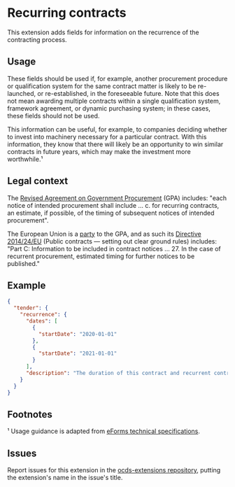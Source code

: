 # Recurring contracts

This extension adds fields for information on the recurrence of the contracting process.

## Usage

These fields should be used if, for example, another procurement procedure or qualification system for the same contract matter is likely to be re-launched, or re-established, in the foreseeable future. Note that this does not mean awarding multiple contracts within a single qualification system, framework agreement, or dynamic purchasing system; in these cases, these fields should not be used.

This information can be useful, for example, to companies deciding whether to invest into machinery necessary for a particular contract. With this information, they know that there will likely be an opportunity to win similar contracts in future years, which may make the investment more worthwhile.¹

## Legal context

The [Revised Agreement on Government Procurement](https://www.wto.org/english/docs_e/legal_e/rev-gpr-94_01_e.htm) (GPA) includes: "each notice of intended procurement shall include … c. for recurring contracts, an estimate, if possible, of the timing of subsequent notices of intended procurement".

The European Union is a [party](https://www.wto.org/english/tratop_e/gproc_e/memobs_e.htm) to the GPA, and as such its [Directive 2014/24/EU](https://eur-lex.europa.eu/legal-content/EN/TXT/?uri=uriserv:OJ.L_.2014.094.01.0065.01.ENG) (Public contracts — setting out clear ground rules) includes: "Part C: Information to be included in contract notices … 27. In the case of recurrent procurement, estimated timing for further notices to be published."

## Example

```json
{
  "tender": {
    "recurrence": {
      "dates": [
        {
          "startDate": "2020-01-01"
        },
        {
          "startDate": "2021-01-01"
        }
      ],
      "description": "The duration of this contract and recurrent contracts will not exceed three years."
    }
  }
}
```

## Footnotes

¹ Usage guidance is adapted from [eForms technical specifications](http://ec.europa.eu/growth/content/targeted-consultation-eforms-next-generation-public-procurement-standard-forms-0_en).

## Issues

Report issues for this extension in the [ocds-extensions repository](https://github.com/open-contracting/ocds-extensions/issues), putting the extension's name in the issue's title.
